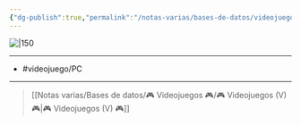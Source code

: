 ```yaml
---
{"dg-publish":true,"permalink":"/notas-varias/bases-de-datos/videojuegos/v-magicka-2/"}
---
```



![|150](https://images.igdb.com/igdb/image/upload/t_cover_big/co1qrv.jpg)

---

- #videojuego/PC 


---

> [[Notas varias/Bases de datos/🎮 Videojuegos 🎮/🎮 Videojuegos (V) 🎮\|🎮 Videojuegos (V) 🎮]]